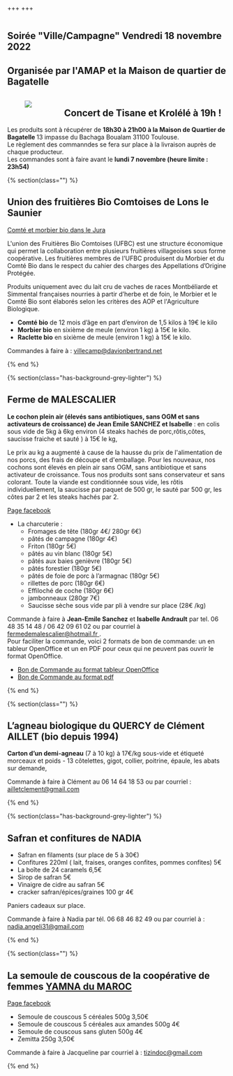 +++
+++

<section class="section hero">
<div class="hero-body">
<div class="container">
<div class="columns is-desktop">
<div class="column is-8 is-offset-2 content has-text-centered">

<h1 class="title is-1"> Soirée "Ville/Campagne" <strong> Vendredi 18 novembre 2022</strong>
</h1>

<h2> Organisée par l'AMAP et la Maison de quartier de Bagatelle </h2>

<div class="columns is-centered">
  <div class="column is-half">
  <figure class="image">
    <img src="img/tisaneETkrolele.png">
  </figure>
 </div>
  <div class="column">
    <h2>
         Concert de Tisane et Krolélé à 19h !
    </h2>
  </div>
</div>



<div class="box">
<div class="block">
Les produits sont à récupérer de  <strong> 18h30 à 21h00  à la Maison de Quartier de Bagatelle </strong> 13 impasse du Bachaga Boualam 31100 Toulouse.
</div>

<div class="block">
Le règlement des commanndes se fera sur place à la livraison auprès de chaque producteur.
</div>

</div>

<div class="notification is-danger">
Les commandes sont à faire avant le  <strong> lundi 7 novembre  (heure limite : 23h54)  </strong>
</div>

</div>
</div>
</div>
</div>
</section>


{% section(class="") %}
## Union des fruitières Bio Comtoises de Lons le Saunier
<a href="https://www.biocomtois.fr/ufbc-production-de-comte-bio-dans-le-jura.htm" > Comté et morbier bio dans le Jura </a>
<p>
L'union des Fruitières Bio Comtoises (UFBC) est une structure économique qui permet la collaboration entre plusieurs fruitières villageoises sous forme coopérative. Les fruitières membres de l'UFBC produisent du Morbier et du Comté Bio dans le respect du cahier des charges des Appellations d’Origine Protégée.
</p>
<p>
Produits uniquement avec du lait cru de vaches de races Montbéliarde et Simmental françaises nourries à partir d’herbe et de foin, le Morbier et le Comté Bio sont élaborés selon les critères des AOP et l'Agriculture Biologique.
</p>

- **Comté bio** de 12 mois d’âge en part d’environ de 1,5 kilos à 19€ le kilo
- **Morbier bio** en sixième de meule (environ 1 kg) à 15€ le kilo.
- **Raclette bio** en sixième de meule (environ 1 kg) à 15€ le kilo.

<div class="box is-primary">
 Commandes à faire à :  <a href="mailto:villecamp@davionbertrand.net">villecamp@davionbertrand.net </a>
</div>


{% end %}

{% section(class="has-background-grey-lighter") %}
## Ferme de MALESCALIER

 **Le cochon plein air (élevés sans antibiotiques, sans OGM et sans activateurs de croissance) de Jean Emile SANCHEZ et Isabelle** : en colis sous vide de 5kg à 6kg environ (4 steaks hachés de porc,rôtis,côtes, saucisse fraiche et sauté ) à 15€ le kg,

<p>
Le prix au kg a augmenté à cause de la hausse du prix de l'alimentation de nos porcs, des frais de découpe et d'emballage.
Pour les nouveaux, nos cochons sont élevés en plein air sans OGM, sans antibiotique et sans activateur de croissance.
Tous nos produits sont sans conservateur et sans colorant.
Toute la viande est conditionnée sous vide, les rôtis individuellement, la saucisse par paquet de 500 gr, le sauté par 500 gr, les côtes par 2 et les steaks hachés par 2.
</p>
 <a href="https://www.facebook.com/profile.php?id=100057738126712" > Page facebook </a>

- La charcuterie :
  - Fromages de tête (180gr 4€/ 280gr 6€)
  - pâtés de campagne (180gr 4€)
  - Friton (180gr 5€)
  - pâtés au vin blanc (180gr 5€)
  - pâtés aux baies genièvre (180gr 5€)
  - pâtés forestier (180gr 5€)
  - pâtés de foie de porc à l’armagnac (180gr 5€)
  - rillettes de porc (180gr 6€)
  - Effiloché de coche (180gr 6€)
  - jambonneaux (280gr 7€)
  - Saucisse sèche sous vide par pli à vendre sur place  (28€ /kg)


<div class="box is-primary">
Commande à faire à <b>Jean-Emile Sanchez</b>  et <b>Isabelle Andrault</b> par
tel. 06 48 35 14 48 / 06 42 09 61 02 ou par courriel à <a
href="mailto:fermedemalescalier@hotmail.fr"> fermedemalescalier@hotmail.fr </a> .

<div class="mt-2 bt-2">
Pour faciliter la commande, voici 2 formats de bon de commande: un en tableur
OpenOffice et un en PDF pour ceux qui ne peuvent pas ouvrir le format
OpenOffice.

- [Bon de Commande au format tableur
  OpenOffice](/commandeMalescalier.ods)
- [Bon de Commande au format pdf](/commandeMalescalier.pdf)

</div>
</div>
{% end %}


{% section(class="") %}
## L’agneau biologique du QUERCY de Clément AILLET (bio depuis 1994)

**Carton d’un demi-agneau** (7 à 10 kg) à 17€/kg sous-vide et étiqueté morceaux et poids - 13 côtelettes, gigot, collier, poitrine, épaule, les abats sur demande,

<div class="box is-primary">
Commande à faire à Clément au 06 14 64 18 53 ou par courriel : <a href="mailto:ailletclement@gmail.com"> ailletclement@gmail.com </a>
</div>

{% end %}

{% section(class="has-background-grey-lighter") %}
## Safran et confitures de NADIA

- Safran en filaments (sur place de 5 à 30€)
- Confitures 220ml ( lait, fraises, oranges confites, pommes confites) 5€
- La boîte de 24 caramels 6,5€
- Sirop de safran 5€
- Vinaigre de cidre au safran 5€
- cracker safran/épices/graines 100 gr 4€

Paniers cadeaux sur place.
<div class="box is-primary">
Commande à faire à Nadia par tél. 06 68 46 82 49 ou par courriel à : <a href="mailto:nadia.angeli31@gmail.com"> nadia.angeli31@gmail.com </a>

</div>


{% end %}

{% section(class="") %}
##  La semoule de couscous de la coopérative de femmes <a href="https://fr-ca.facebook.com/tizindoc/videos/la-coop%C3%A9rative-de-femmes-yamna-zaouiat-cheikh-maroc/197171384506055/" > YAMNA du MAROC </a>
 <a href="https://fr-ca.facebook.com/tizindoc" > Page facebook </a>

- Semoule de couscous 5 céréales 500g 3,50€
- Semoule de couscous 5 céréales aux amandes 500g 4€
- Semoule de couscous sans gluten 500g 4€
- Zemitta 250g 3,50€
<div class="box is-primary">
Commande à faire à Jacqueline par courriel à : <a href="mailto:tizindoc@gmail.com"> tizindoc@gmail.com</a>

</div>


{% end %}

